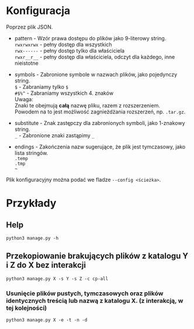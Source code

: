 # Konfiguracja

Poprzez plik JSON.
- pattern - Wzór prawa dostępu do plików jako 9-literowy string.  
  `rwxrwxrwx` - pełny dostęp dla wszystkich  
  `rwx------` - pełny dostęp tylko dla właściciela  
  `rwxr__r__` - pełny dostęp dla właściciela, odczyt dla każdego, inne nieistotne

- symbols - Zabronione symbole w nazwach plików, jako pojedynczy string.  
  `$` - Zabraniamy tylko `$`  
  `#$%^` - Zabraniamy wszystkich 4. znaków  
  Uwaga:  
  Znaki te obejmują __całą__ nazwę pliku, razem z rozszerzeniem.  
  Powodem na to jest możliwość zagnieżdżania rozszerzeń, np. `.tar.gz`.

- substitute - Znak zastępczy dla zabronionych symboli, jako 1-znakowy string.  
  `_` - Zabronione znaki zastąpimy `_`

- endings - Zakończenia nazw sugerujące, że plik jest tymczasowy, jako lista stringów.  
  `.temp`  
  `.tmp`  
  `~`

Plik konfiguracyjny można podać we fladze `--config <ścieżka>`.
# Przykłady

## Help
`python3 manage.py -h`

## Przekopiowanie brakujących plików z katalogu Y i Z do X bez interakcji
`python3 manage.py X -s Y -s Z -c cp-all`

### Usunięcie plików pustych, tymczasowych oraz plików identycznych treścią lub nazwą z katalogu X. (z interakcją, w tej kolejności)
`python3 manage.py X -e -t -n -d`

